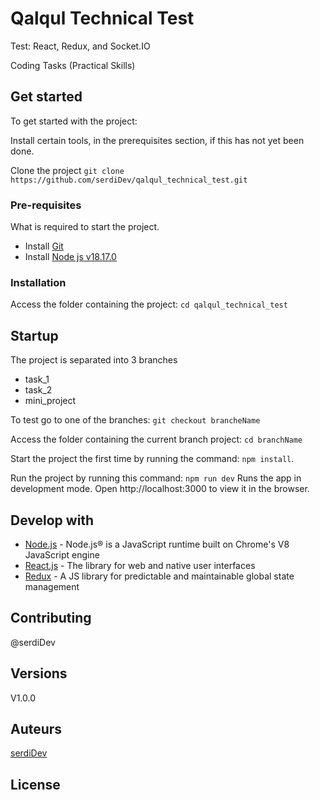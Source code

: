 # Qalqul Technical Test

Test: React, Redux, and Socket.IO

Coding Tasks (Practical Skills)

## Get started

To get started with the project:

Install certain tools, in the prerequisites section, if this has not yet been done.

Clone the project `git clone https://github.com/serdiDev/qalqul_technical_test.git`

### Pre-requisites

What is required to start the project.

- Install [Git](https://git-scm.com/downloads)
- Install [Node js v18.17.0](https://nodejs.org/en/download/package-manager/current)

### Installation

Access the folder containing the project: `cd qalqul_technical_test`

## Startup

The project is separated into 3 branches
- task_1
- task_2
- mini_project

To test go to one of the branches: `git checkout brancheName`

Access the folder containing the current branch project: `cd branchName`

Start the project the first time by running the command: `npm install`.

Run the project by running this command: `npm run dev`
Runs the app in development mode. Open http://localhost:3000 to view it in the browser.

## Develop with

* [Node.js](https://nodejs.org/docs/latest/api/) - Node.js® is a JavaScript runtime built on Chrome's V8 JavaScript engine
* [React.js](https://react.dev/learn) - The library for web and native user interfaces
* [Redux](https://redux.js.org/) - A JS library for predictable and maintainable global state management
## Contributing
@serdiDev

## Versions
V1.0.0

## Auteurs
[serdiDev](https://gitlab.com/serdiDev)

## License

